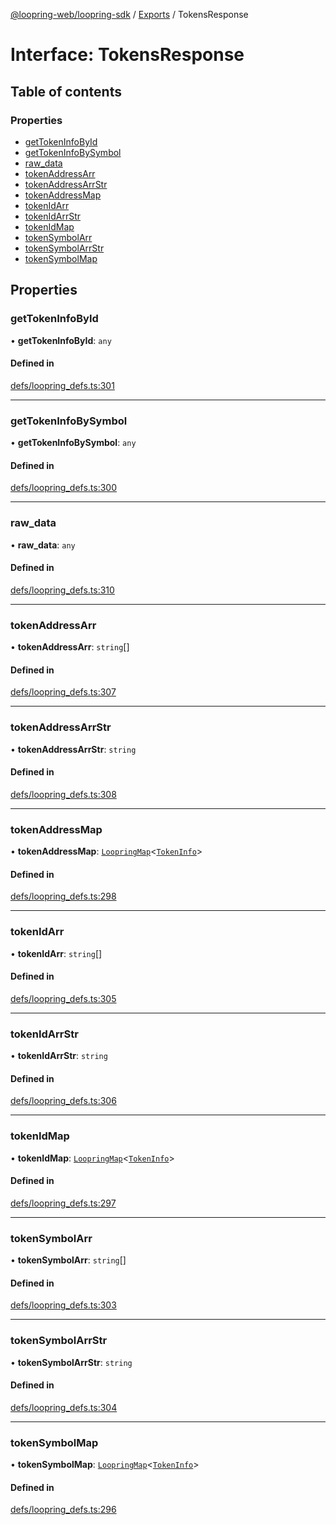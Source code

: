 [@loopring-web/loopring-sdk](../README.md) / [Exports](../modules.md) / TokensResponse

# Interface: TokensResponse

## Table of contents

### Properties

- [getTokenInfoById](TokensResponse.md#gettokeninfobyid)
- [getTokenInfoBySymbol](TokensResponse.md#gettokeninfobysymbol)
- [raw\_data](TokensResponse.md#raw_data)
- [tokenAddressArr](TokensResponse.md#tokenaddressarr)
- [tokenAddressArrStr](TokensResponse.md#tokenaddressarrstr)
- [tokenAddressMap](TokensResponse.md#tokenaddressmap)
- [tokenIdArr](TokensResponse.md#tokenidarr)
- [tokenIdArrStr](TokensResponse.md#tokenidarrstr)
- [tokenIdMap](TokensResponse.md#tokenidmap)
- [tokenSymbolArr](TokensResponse.md#tokensymbolarr)
- [tokenSymbolArrStr](TokensResponse.md#tokensymbolarrstr)
- [tokenSymbolMap](TokensResponse.md#tokensymbolmap)

## Properties

### getTokenInfoById

• **getTokenInfoById**: `any`

#### Defined in

[defs/loopring_defs.ts:301](https://github.com/Loopring/loopring_sdk/blob/538bd47/src/defs/loopring_defs.ts#L301)

___

### getTokenInfoBySymbol

• **getTokenInfoBySymbol**: `any`

#### Defined in

[defs/loopring_defs.ts:300](https://github.com/Loopring/loopring_sdk/blob/538bd47/src/defs/loopring_defs.ts#L300)

___

### raw\_data

• **raw\_data**: `any`

#### Defined in

[defs/loopring_defs.ts:310](https://github.com/Loopring/loopring_sdk/blob/538bd47/src/defs/loopring_defs.ts#L310)

___

### tokenAddressArr

• **tokenAddressArr**: `string`[]

#### Defined in

[defs/loopring_defs.ts:307](https://github.com/Loopring/loopring_sdk/blob/538bd47/src/defs/loopring_defs.ts#L307)

___

### tokenAddressArrStr

• **tokenAddressArrStr**: `string`

#### Defined in

[defs/loopring_defs.ts:308](https://github.com/Loopring/loopring_sdk/blob/538bd47/src/defs/loopring_defs.ts#L308)

___

### tokenAddressMap

• **tokenAddressMap**: [`LoopringMap`](LoopringMap.md)<[`TokenInfo`](TokenInfo.md)\>

#### Defined in

[defs/loopring_defs.ts:298](https://github.com/Loopring/loopring_sdk/blob/538bd47/src/defs/loopring_defs.ts#L298)

___

### tokenIdArr

• **tokenIdArr**: `string`[]

#### Defined in

[defs/loopring_defs.ts:305](https://github.com/Loopring/loopring_sdk/blob/538bd47/src/defs/loopring_defs.ts#L305)

___

### tokenIdArrStr

• **tokenIdArrStr**: `string`

#### Defined in

[defs/loopring_defs.ts:306](https://github.com/Loopring/loopring_sdk/blob/538bd47/src/defs/loopring_defs.ts#L306)

___

### tokenIdMap

• **tokenIdMap**: [`LoopringMap`](LoopringMap.md)<[`TokenInfo`](TokenInfo.md)\>

#### Defined in

[defs/loopring_defs.ts:297](https://github.com/Loopring/loopring_sdk/blob/538bd47/src/defs/loopring_defs.ts#L297)

___

### tokenSymbolArr

• **tokenSymbolArr**: `string`[]

#### Defined in

[defs/loopring_defs.ts:303](https://github.com/Loopring/loopring_sdk/blob/538bd47/src/defs/loopring_defs.ts#L303)

___

### tokenSymbolArrStr

• **tokenSymbolArrStr**: `string`

#### Defined in

[defs/loopring_defs.ts:304](https://github.com/Loopring/loopring_sdk/blob/538bd47/src/defs/loopring_defs.ts#L304)

___

### tokenSymbolMap

• **tokenSymbolMap**: [`LoopringMap`](LoopringMap.md)<[`TokenInfo`](TokenInfo.md)\>

#### Defined in

[defs/loopring_defs.ts:296](https://github.com/Loopring/loopring_sdk/blob/538bd47/src/defs/loopring_defs.ts#L296)

